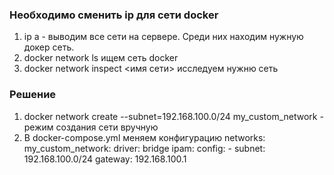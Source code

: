 ### Необходимо сменить ip для сети docker
1. ip a - выводим все сети на сервере. Среди них находим нужную докер сеть. 
2. docker network ls ищем сеть docker
3. docker network inspect <имя сети> исследуем нужню сеть
### Решение
1. docker network create --subnet=192.168.100.0/24 my_custom_network - режим создания сети вручную
2. В docker-compose.yml меняем конфигурацию
networks:
  my_custom_network:
    driver: bridge
    ipam:
      config:
        - subnet: 192.168.100.0/24
          gateway: 192.168.100.1

